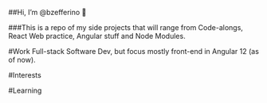 ##Hi, I’m @bzefferino 🤖

###This is a repo of my side projects that will range from Code-alongs, React Web practice, Angular stuff and Node Modules.

#Work
Full-stack Software Dev, but focus mostly front-end in Angular 12 (as of now).

#Interests

#Learning

